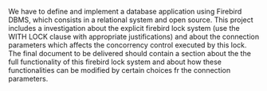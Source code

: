 We have to define and implement a database application using Firebird DBMS, which consists in a relational system and open source. This project includes a investigation about the explicit firebird lock system (use the WITH LOCK clause with appropriate justifications) and about the connection parameters which affects the concorrency control executed by this lock. The final document to be delivered should contain a section about the the full functionality of this firebird lock system and about how these functionalities can be modified by certain choices fr the connection parameters.